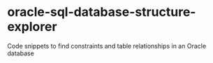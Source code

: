 # oracle-sql-database-structure-explorer
Code snippets to find constraints and table relationships in an Oracle database
